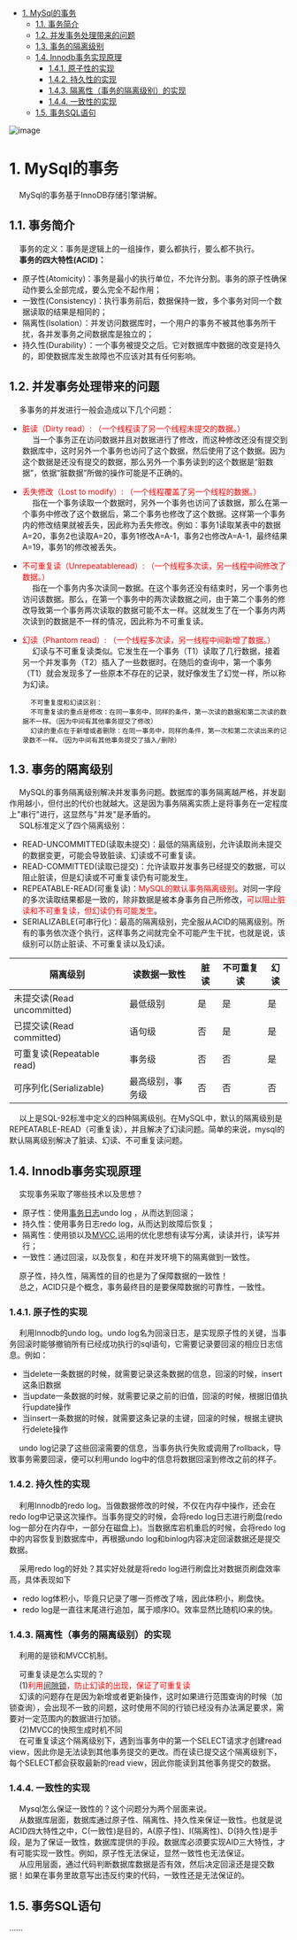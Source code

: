 

<!-- TOC -->

- [1. MySql的事务](#1-mysql的事务)
    - [1.1. 事务简介](#11-事务简介)
    - [1.2. 并发事务处理带来的问题](#12-并发事务处理带来的问题)
    - [1.3. 事务的隔离级别](#13-事务的隔离级别)
    - [1.4. Innodb事务实现原理](#14-innodb事务实现原理)
        - [1.4.1. 原子性的实现](#141-原子性的实现)
        - [1.4.2. 持久性的实现](#142-持久性的实现)
        - [1.4.3. 隔离性（事务的隔离级别）的实现](#143-隔离性事务的隔离级别的实现)
        - [1.4.4. 一致性的实现](#144-一致性的实现)
    - [1.5. 事务SQL语句](#15-事务sql语句)

<!-- /TOC -->

![image](https://gitee.com/wt1814/pic-host/raw/master/images/SQL/sql-57.png)  

# 1. MySql的事务  
&emsp; MySql的事务基于InnoDB存储引擎讲解。  

## 1.1. 事务简介  
&emsp; 事务的定义：事务是逻辑上的一组操作，要么都执行，要么都不执行。  
&emsp; **事务的四大特性(ACID)：**  

* 原子性(Atomicity)：事务是最小的执行单位，不允许分割。事务的原子性确保动作要么全部完成，要么完全不起作用；  
* 一致性(Consistency)：执行事务前后，数据保持一致，多个事务对同一个数据读取的结果是相同的；  
* 隔离性(Isolation）：并发访问数据库时，一个用户的事务不被其他事务所干扰，各并发事务之间数据库是独立的；  
* 持久性(Durability）：一个事务被提交之后。它对数据库中数据的改变是持久的，即使数据库发生故障也不应该对其有任何影响。  

## 1.2. 并发事务处理带来的问题  
&emsp; 多事务的并发进行一般会造成以下几个问题： 

* <font color = "red">脏读（Dirty read）: （一个线程读了另一个线程未提交的数据。）</font>  
&emsp; 当一个事务正在访问数据并且对数据进行了修改，而这种修改还没有提交到数据库中，这时另外一个事务也访问了这个数据，然后使用了这个数据。因为这个数据是还没有提交的数据，那么另外一个事务读到的这个数据是“脏数据”，依据“脏数据”所做的操作可能是不正确的。  
* <font color = "red">丢失修改（Lost to modify）: （一个线程覆盖了另一个线程的数据。）</font>  
&emsp; 指在一个事务读取一个数据时，另外一个事务也访问了该数据，那么在第一个事务中修改了这个数据后，第二个事务也修改了这个数据。这样第一个事务内的修改结果就被丢失，因此称为丢失修改。例如：事务1读取某表中的数据A=20，事务2也读取A=20，事务1修改A=A-1，事务2也修改A=A-1，最终结果A=19，事务1的修改被丢失。  
* <font color = "red">不可重复读（Unrepeatableread）: （一个线程多次读，另一线程中间修改了数据。）</font>  
&emsp; 指在一个事务内多次读同一数据。在这个事务还没有结束时，另一个事务也访问该数据。那么，在第一个事务中的两次读数据之间，由于第二个事务的修改导致第一个事务两次读取的数据可能不太一样。这就发生了在一个事务内两次读到的数据是不一样的情况，因此称为不可重复读。  
* <font color = "red">幻读（Phantom read）: （一个线程多次读，另一线程中间新增了数据。）</font>  
&emsp; 幻读与不可重复读类似。它发生在一个事务（T1）读取了几行数据，接着另一个并发事务（T2）插入了一些数据时。在随后的查询中，第一个事务（T1）就会发现多了一些原本不存在的记录，就好像发生了幻觉一样，所以称为幻读。  

        不可重复度和幻读区别：  
        不可重复读的重点是修改：在同一事务中，同样的条件，第一次读的数据和第二次读的数据不一样。（因为中间有其他事务提交了修改）
        幻读的重点在于新增或者删除：在同一事务中，同样的条件，第一次和第二次读出来的记录数不一样。（因为中间有其他事务提交了插入/删除） 

<!-- 
&emsp; 并发事务处理带来的问题的解决办法：  

* “更新丢失”通常是应该完全避免的。但防止更新丢失，并不能单靠数据库事务控制器来解决，需要应用程序对要更新的数据加必要的锁来解决，因此，防止更新丢失应该是应用的责任。
* “脏读” 、 “不可重复读”和“幻读” ，其实都是数据库读一致性问题，必须由数据库提供一定的事务隔离机制来解决：
    * 一种是加锁：在读取数据前，对其加锁，阻止其他事务对数据进行修改。
    * 另一种是数据多版本并发控制（MultiVersion Concurrency Control，简称 MVCC 或 MCC），也称为多版本数据库：不用加任何锁， 通过一定机制生成一个数据请求时间点的一致性数据快照 （Snapshot)， 并用这个快照来提供一定级别 （语句级或事务级） 的一致性读取。从用户的角度来看，好象是数据库可以提供同一数据的多个版本。
-->

## 1.3. 事务的隔离级别  
&emsp; MySQL的事务隔离级别解决并发事务问题。数据库的事务隔离越严格，并发副作用越小，但付出的代价也就越大。这是因为事务隔离实质上是将事务在一定程度上"串行"进行，这显然与"并发"是矛盾的。  
&emsp; SQL标准定义了四个隔离级别：  

* READ-UNCOMMITTED(读取未提交)：最低的隔离级别，允许读取尚未提交的数据变更，可能会导致脏读、幻读或不可重复读。  
* READ-COMMITTED(读取已提交)：允许读取并发事务已经提交的数据，可以阻止脏读，但是幻读或不可重复读仍有可能发生。  
* REPEATABLE-READ(可重复读)：<font color = "red">MySQL的默认事务隔离级别</font>。对同一字段的多次读取结果都是一致的，除非数据是被本身事务自己所修改，<font color = "red">可以阻止脏读和不可重复读，但幻读仍有可能发生</font>。  
* SERIALIZABLE(可串行化)：最高的隔离级别，完全服从ACID的隔离级别。所有的事务依次逐个执行，这样事务之间就完全不可能产生干扰，也就是说，该级别可以防止脏读、不可重复读以及幻读。  

|隔离级别 |读数据一致性 |脏读|不可重复读|幻读|
|---|---|---|---|---|
|未提交读(Read uncommitted)	|最低级别|是|是|是|
|已提交读(Read committed)|语句级|否 |是	|是|
|可重复读(Repeatable read)|事务级 |否 |否 |是|
|可序列化(Serializable) |最高级别，事务级|否|否 |否| 

&emsp; 以上是SQL-92标准中定义的四种隔离级别。在MySQL中，默认的隔离级别是REPEATABLE-READ（可重复读），并且解决了幻读问题。简单的来说，mysql的默认隔离级别解决了脏读、幻读、不可重复读问题。  



## 1.4. Innodb事务实现原理  
<!-- 
面试官：你说熟悉MySQL事务，那来谈谈事务的实现原理吧！ 
https://mp.weixin.qq.com/s/jrfZr3YzE_E0l3KjWAz1aQ
https://mp.weixin.qq.com/s/9VQYgYvM7KCr-8BQpxtaEA

https://blog.csdn.net/IT_townlet/article/details/104402035
 
-->
&emsp; 实现事务采取了哪些技术以及思想？  

* 原子性：使用[事务日志](/docs/SQL/log.md)undo log ，从而达到回滚；  
* 持久性：使用事务日志redo log，从而达到故障后恢复；  
* 隔离性：使用锁以及[MVCC](/docs/SQL/MVCC.md),运用的优化思想有读写分离，读读并行，读写并行；  
* 一致性：通过回滚，以及恢复，和在并发环境下的隔离做到一致性。  

&emsp; 原子性，持久性，隔离性的目的也是为了保障数据的一致性！  
&emsp; 总之，ACID只是个概念，事务最终目的是要保障数据的可靠性，一致性。  


### 1.4.1. 原子性的实现  
&emsp; 利用Innodb的undo log。undo log名为回滚日志，是实现原子性的关键，当事务回滚时能够撤销所有已经成功执行的sql语句，它需要记录要回滚的相应日志信息。例如：  

* 当delete一条数据的时候，就需要记录这条数据的信息，回滚的时候，insert这条旧数据  
* 当update一条数据的时候，就需要记录之前的旧值，回滚的时候，根据旧值执行update操作  
* 当insert一条数据的时候，就需要这条记录的主键，回滚的时候，根据主键执行delete操作  

&emsp; undo log记录了这些回滚需要的信息，当事务执行失败或调用了rollback，导致事务需要回滚，便可以利用undo log中的信息将数据回滚到修改之前的样子。  

### 1.4.2. 持久性的实现  
&emsp; 利用Innodb的redo log。当做数据修改的时候，不仅在内存中操作，还会在redo log中记录这次操作。当事务提交的时候，会将redo log日志进行刷盘(redo log一部分在内存中，一部分在磁盘上)。当数据库宕机重启的时候，会将redo log中的内容恢复到数据库中，再根据undo log和binlog内容决定回滚数据还是提交数据。  

&emsp; 采用redo log的好处？其实好处就是将redo log进行刷盘比对数据页刷盘效率高，具体表现如下  

* redo log体积小，毕竟只记录了哪一页修改了啥，因此体积小，刷盘快。
* redo log是一直往末尾进行追加，属于顺序IO。效率显然比随机IO来的快。

### 1.4.3. 隔离性（事务的隔离级别）的实现  
&emsp; 利用的是锁和MVCC机制。  

&emsp; 可重复读是怎么实现的？  
&emsp; (1)<font color = "red">利用[间隙锁](/docs/SQL/15.lock.md)，防止幻读的出现，保证了可重复读</font>  
&emsp; 幻读的问题存在是因为新增或者更新操作，这时如果进行范围查询的时候（加锁查询），会出现不一致的问题，这时使用不同的行锁已经没有办法满足要求，需要对一定范围内的数据进行加锁。  
&emsp; (2)MVCC的快照生成时机不同  
&emsp; 在可重复读这个隔离级别下，遇到当事务中的第一个SELECT请求才创建read view，因此你是无法读到其他事务提交的更改。而在读已提交这个隔离级别下，每个SELECT都会获取最新的read view，因此你能读到其他事务提交的数据。 

### 1.4.4. 一致性的实现  
&emsp; Mysql怎么保证一致性的？这个问题分为两个层面来说。  
&emsp; 从数据库层面，数据库通过原子性、隔离性、持久性来保证一致性。也就是说ACID四大特性之中，C(一致性)是目的，A(原子性)、I(隔离性)、D(持久性)是手段，是为了保证一致性，数据库提供的手段。数据库必须要实现AID三大特性，才有可能实现一致性。例如，原子性无法保证，显然一致性也无法保证。  
&emsp; 从应用层面，通过代码判断数据库数据是否有效，然后决定回滚还是提交数据！如果在事务里故意写出违反约束的代码，一致性还是无法保证的。

## 1.5. 事务SQL语句  
......
